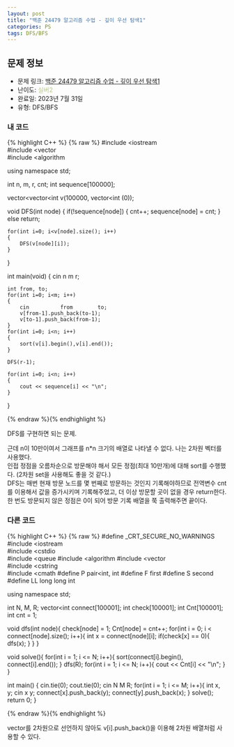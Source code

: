 ```yaml
---
layout: post
title: "백준 24479 알고리즘 수업 - 깊이 우선 탐색1"
categories: PS
tags: DFS/BFS
---
```


## 문제 정보
- 문제 링크: [백준 24479 알고리즘 수업 - 깊이 우선 탐색1](https://www.acmicpc.net/problem/24479)
- 난이도: <span style="color:#B5C78A">실버2</span>
- 완료일: 2023년 7월 31일
- 유형: DFS/BFS

### 내 코드

{% highlight C++ %} {% raw %}
#include <iostream	
#include <vector	
#include <algorithm	

using namespace std;

int n, m, r, cnt;
int sequence[100000];

vector<vector<int		 v(100000, vector<int	(0));

void DFS(int node)
{
	if(!sequence[node])
	{
		cnt++;
		sequence[node] = cnt;
	}
	else
		return;
	
	for(int i=0; i<v[node].size(); i++)
	{
		DFS(v[node][i]);
	}
}

int main(void)
{
	cin 		 n 		 m 		 r;
	
	int from, to;
	for(int i=0; i<m; i++)
	{
		cin 		 from 		 to;
		v[from-1].push_back(to-1);
		v[to-1].push_back(from-1);
	}
	for(int i=0; i<n; i++)
	{
		sort(v[i].begin(),v[i].end());
	}
	
	DFS(r-1);
	
	for(int i=0; i<n; i++)
	{
		cout << sequence[i] << "\n";
	}
}

{% endraw %}{% endhighlight %}

DFS를 구현하면 되는 문제.

근데 n이 10만이여서 그래프를 n*n 크기의 배열로 나타낼 수 없다. 나는 2차원 벡터를 사용했다.  
인접 정점을 오름차순으로 방문해야 해서 모든 정점(최대 10만개)에 대해 sort를 수행했다. (2차원 set을 사용해도 좋을 것 같다.)  
DFS는 매번 현재 방문 노드를 몇 번째로 방문하는 것인지 기록해야하므로 전역변수 cnt를 이용해서 값을 증가시키며 기록해주었고, 더 이상 방문할 곳이 없을 경우 return한다. 한 번도 방문되지 않은 정점은 0이 되어 방문 기록 배열을 쭉 출력해주면 끝이다.  

### 다른 코드

{% highlight C++ %} {% raw %}
#define _CRT_SECURE_NO_WARNINGS
#include <iostream	
#include <cstdio	
#include <queue	
#include <algorithm	
#include <vector	
#include <cstring	
#include <cmath	
#define P pair<int, int	
#define F first
#define S second
#define LL long long int 

using namespace std;

int N, M, R;
vector<int	 connect[100001];
int check[100001];
int Cnt[100001];
int cnt = 1;

void dfs(int node){
	 check[node] = 1;
	 Cnt[node] = cnt++;
	 for(int i = 0; i < connect[node].size(); i++){
	 int x = connect[node][i];
	 if(check[x] == 0){
	 dfs(x);
	 }
	 }
}

void solve(){
	 for(int i = 1; i <= N; i++){
	 sort(connect[i].begin(), connect[i].end());
	 }
	 dfs(R);
	 for(int i = 1; i <= N; i++){
	 cout << Cnt[i] << "\n";
	 }
}

int main() {
	 cin.tie(0);
	 cout.tie(0);
	 cin 		 N 		 M 		 R;
	 for(int i = 1; i <= M; i++){
	 int x, y;
	 cin 		 x 		 y;
	 connect[x].push_back(y);
	 connect[y].push_back(x);
	 }
	 solve();
	 return 0;
}

{% endraw %}{% endhighlight %}

vector를 2차원으로 선언하지 않아도 v[i].push_back()을 이용해 2차원 배열처럼 사용할 수 있다.
